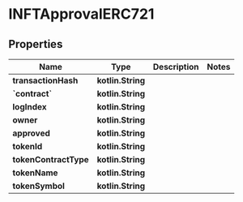 
# INFTApprovalERC721

## Properties
Name | Type | Description | Notes
------------ | ------------- | ------------- | -------------
**transactionHash** | **kotlin.String** |  | 
**&#x60;contract&#x60;** | **kotlin.String** |  | 
**logIndex** | **kotlin.String** |  | 
**owner** | **kotlin.String** |  | 
**approved** | **kotlin.String** |  | 
**tokenId** | **kotlin.String** |  | 
**tokenContractType** | **kotlin.String** |  | 
**tokenName** | **kotlin.String** |  | 
**tokenSymbol** | **kotlin.String** |  | 



